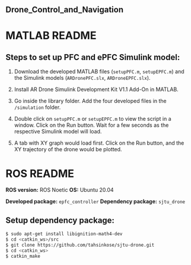 ## Drone_Control_and_Navigation

# MATLAB README

## Steps to set up PFC and ePFC Simulink model:

1. Download the developed MATLAB files (`setupPFC.m`, `setupEPFC.m`) and the Simulink models (`ARDronePFC.slx`, `ARDroneEPFC.slx`).

2. Install AR Drone Simulink Development Kit V1.1 Add-On in MATLAB.

3. Go inside the library folder. Add the four developed files in the `/simulation` folder.

4. Double click on `setupPFC.m` or `setupEPFC.m` to view the script in a window. Click on the Run button. Wait for a few seconds as the respective Simulink model will load.

5. A tab with XY graph would load first. Click on the Run button, and the XY trajectory of the drone would be plotted.

# ROS README

**ROS version:** ROS Noetic
**OS:** Ubuntu 20.04

**Developed package:** `epfc_controller`
**Dependency package:** `sjtu_drone`

## Setup dependency package:

```bash
$ sudo apt-get install libignition-math4-dev
$ cd <catkin_ws>/src
$ git clone https://github.com/tahsinkose/sjtu-drone.git
$ cd <catkin_ws>
$ catkin_make

